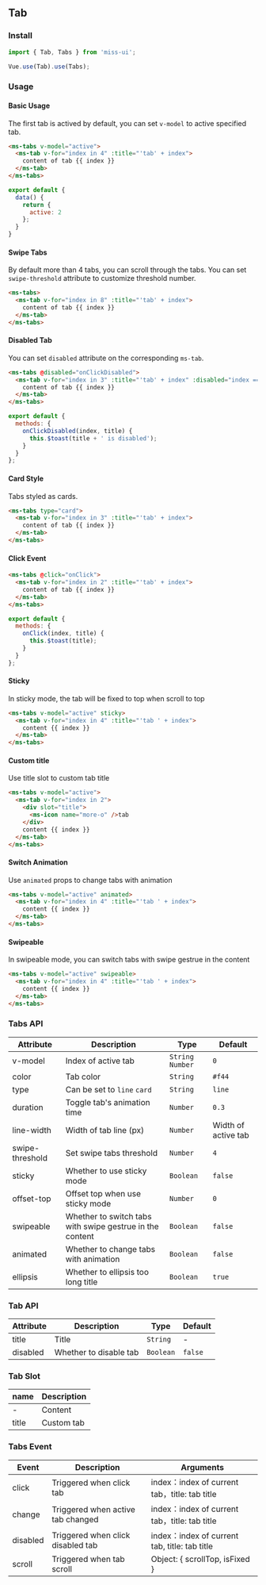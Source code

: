 ## Tab

### Install
``` javascript
import { Tab, Tabs } from 'miss-ui';

Vue.use(Tab).use(Tabs);
```

### Usage

#### Basic Usage

The first tab is actived by default, you can set `v-model` to active specified tab.

```html
<ms-tabs v-model="active">
  <ms-tab v-for="index in 4" :title="'tab' + index">
    content of tab {{ index }}
  </ms-tab>
</ms-tabs>
```

```js
export default {
  data() {
    return {
      active: 2
    };
  }
}
```

#### Swipe Tabs

By default more than 4 tabs, you can scroll through the tabs. You can set `swipe-threshold` attribute to customize threshold number.

```html
<ms-tabs>
  <ms-tab v-for="index in 8" :title="'tab' + index">
    content of tab {{ index }}
  </ms-tab>
</ms-tabs>
```

#### Disabled Tab

You can set `disabled` attribute on the corresponding `ms-tab`. 

```html
<ms-tabs @disabled="onClickDisabled">
  <ms-tab v-for="index in 3" :title="'tab' + index" :disabled="index === 2">
    content of tab {{ index }}
  </ms-tab>
</ms-tabs>
```

```javascript
export default {
  methods: {
    onClickDisabled(index, title) {
      this.$toast(title + ' is disabled');
    }
  }
};
```

#### Card Style

Tabs styled as cards.

```html
<ms-tabs type="card">
  <ms-tab v-for="index in 3" :title="'tab' + index">
    content of tab {{ index }}
  </ms-tab>
</ms-tabs>
```

#### Click Event

```html
<ms-tabs @click="onClick">
  <ms-tab v-for="index in 2" :title="'tab' + index">
    content of tab {{ index }}
  </ms-tab>
</ms-tabs>
```

```javascript
export default {
  methods: {
    onClick(index, title) {
      this.$toast(title);
    }
  }
};
```

#### Sticky
In sticky mode, the tab will be fixed to top when scroll to top

```html
<ms-tabs v-model="active" sticky>
  <ms-tab v-for="index in 4" :title="'tab ' + index">
    content {{ index }}
  </ms-tab>
</ms-tabs>
```

#### Custom title
Use title slot to custom tab title

```html
<ms-tabs v-model="active">
  <ms-tab v-for="index in 2">
    <div slot="title">
      <ms-icon name="more-o" />tab
    </div>
    content {{ index }}
  </ms-tab>
</ms-tabs>
```

#### Switch Animation

Use `animated` props to change tabs with animation

```html
<ms-tabs v-model="active" animated>
  <ms-tab v-for="index in 4" :title="'tab ' + index">
    content {{ index }}
  </ms-tab>
</ms-tabs>
```

#### Swipeable

In swipeable mode, you can switch tabs with swipe gestrue in the content

```html
<ms-tabs v-model="active" swipeable>
  <ms-tab v-for="index in 4" :title="'tab ' + index">
    content {{ index }}
  </ms-tab>
</ms-tabs>
```

### Tabs API

| Attribute | Description | Type | Default |
|------|------|------|------|
| v-model | Index of active tab | `String` `Number` | `0` |
| color | Tab color | `String` | `#f44` |
| type | Can be set to `line` `card` | `String` | `line` |
| duration | Toggle tab's animation time | `Number` | `0.3` | - |
| line-width | Width of tab line (px) | `Number` | Width of active tab |
| swipe-threshold | Set swipe tabs threshold | `Number` | `4` | - |
| sticky | Whether to use sticky mode | `Boolean` | `false` |
| offset-top | Offset top when use sticky mode | `Number` | `0` |
| swipeable | Whether to switch tabs with swipe gestrue in the content | `Boolean` | `false` |
| animated | Whether to change tabs with animation | `Boolean` | `false` |
| ellipsis | Whether to ellipsis too long title | `Boolean` | `true` |

### Tab API

| Attribute | Description | Type | Default |
|------|------|------|------|
| title | Title | `String` | - |
| disabled | Whether to disable tab | `Boolean` | `false` |

### Tab Slot

| name | Description |
|------|------|
| - | Content |
| title | Custom tab |

### Tabs Event

| Event | Description | Arguments |
|------|------|------|
| click | Triggered when click tab | index：index of current tab，title: tab title |
| change | Triggered when active tab changed | index：index of current tab，title: tab title |
| disabled | Triggered when click disabled tab | index：index of current tab, title: tab title |
| scroll | Triggered when tab scroll | Object: { scrollTop, isFixed } |
